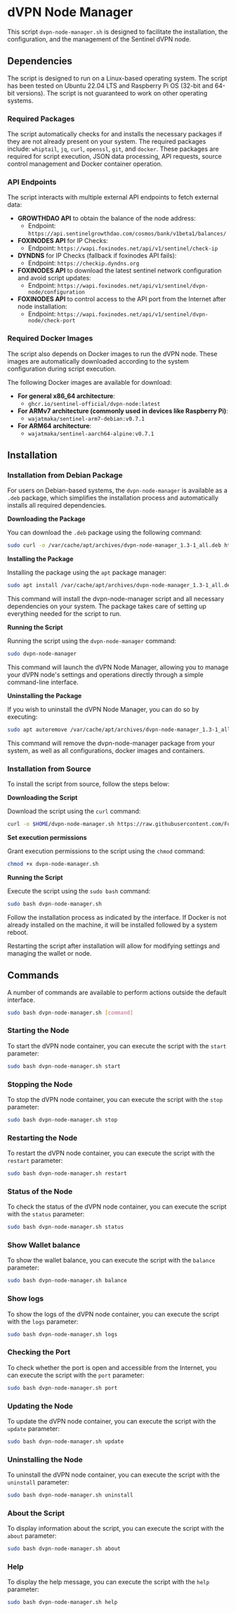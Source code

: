 # dVPN Node Manager

This script `dvpn-node-manager.sh` is designed to facilitate the installation, the configuration, and the management of the Sentinel dVPN node.

## Dependencies

The script is designed to run on a Linux-based operating system. The script has been tested on Ubuntu 22.04 LTS and Raspberry Pi OS (32-bit and 64-bit versions). The script is not guaranteed to work on other operating systems.

### Required Packages

The script automatically checks for and installs the necessary packages if they are not already present on your system. The required packages include: `whiptail`, `jq`, `curl`, `openssl`, `git`, and `docker`. These packages are required for script execution, JSON data processing, API requests, source control management and Docker container operation.

### API Endpoints

The script interacts with multiple external API endpoints to fetch external data:

- **GROWTHDAO API** to obtain the balance of the node address:
  - Endpoint: `https://api.sentinelgrowthdao.com/cosmos/bank/v1beta1/balances/`
- **FOXINODES API** for IP Checks:
  - Endpoint: `https://wapi.foxinodes.net/api/v1/sentinel/check-ip`
- **DYNDNS** for IP Checks (fallback if foxinodes API fails):
  - Endpoint: `https://checkip.dyndns.org`
- **FOXINODES API** to download the latest sentinel network configuration and avoid script updates:
  - Endpoint: `https://wapi.foxinodes.net/api/v1/sentinel/dvpn-node/configuration`
- **FOXINODES API** to control access to the API port from the Internet after node installation:
  - Endpoint: `https://wapi.foxinodes.net/api/v1/sentinel/dvpn-node/check-port`

### Required Docker Images

The script also depends on Docker images to run the dVPN node. These images are automatically downloaded according to the system configuration during script execution.

The following Docker images are available for download:

- **For general x86_64 architecture**:
  - `ghcr.io/sentinel-official/dvpn-node:latest`
- **For ARMv7 architecture (commonly used in devices like Raspberry Pi)**:
  - `wajatmaka/sentinel-arm7-debian:v0.7.1`
- **For ARM64 architecture**:
  - `wajatmaka/sentinel-aarch64-alpine:v0.7.1`

## Installation

### Installation from Debian Package

For users on Debian-based systems, the `dvpn-node-manager` is available as a `.deb` package, which simplifies the installation process and automatically installs all required dependencies.

**Downloading the Package**

You can download the `.deb` package using the following command:

```bash
sudo curl -o /var/cache/apt/archives/dvpn-node-manager_1.3-1_all.deb https://files.foxinodes.net/sentinel/dvpn-node-manager_1.3-1_all.deb && sudo chmod 644 /var/cache/apt/archives/dvpn-node-manager_1.3-1_all.deb && sudo chown _apt:root /var/cache/apt/archives/dvpn-node-manager_1.3-1_all.deb
```

**Installing the Package**

Installing the package using the `apt` package manager:

```bash
sudo apt install /var/cache/apt/archives/dvpn-node-manager_1.3-1_all.deb
```

This command will install the dvpn-node-manager script and all necessary dependencies on your system. The package takes care of setting up everything needed for the script to run.

**Running the Script**

Running the script using the `dvpn-node-manager` command:

```bash
sudo dvpn-node-manager
```

This command will launch the dVPN Node Manager, allowing you to manage your dVPN node's settings and operations directly through a simple command-line interface.

**Uninstalling the Package**

If you wish to uninstall the dVPN Node Manager, you can do so by executing:

```bash
sudo apt autoremove /var/cache/apt/archives/dvpn-node-manager_1.3-1_all.deb
```

This command will remove the dvpn-node-manager package from your system, as well as all configurations, docker images and containers.

### Installation from Source

To install the script from source, follow the steps below:

**Downloading the Script**

Download the script using the `curl` command:

```bash
curl -o $HOME/dvpn-node-manager.sh https://raw.githubusercontent.com/Foxinodes/dvpn-node-manager/main/dvpn-node-manager.sh
```

**Set execution permissions**

Grant execution permissions to the script using the `chmod` command:

```bash
chmod +x dvpn-node-manager.sh
```

**Running the Script**

Execute the script using the `sudo bash` command:

```bash
sudo bash dvpn-node-manager.sh
```

Follow the installation process as indicated by the interface. If Docker is not already installed on the machine, it will be installed followed by a system reboot.

Restarting the script after installation will allow for modifying settings and managing the wallet or node.

## Commands

A number of commands are available to perform actions outside the default interface.

```bash
sudo bash dvpn-node-manager.sh [command]
```

### Starting the Node

To start the dVPN node container, you can execute the script with the `start` parameter:

```bash
sudo bash dvpn-node-manager.sh start
```

### Stopping the Node

To stop the dVPN node container, you can execute the script with the `stop` parameter:

```bash
sudo bash dvpn-node-manager.sh stop
```

### Restarting the Node

To restart the dVPN node container, you can execute the script with the `restart` parameter:

```bash
sudo bash dvpn-node-manager.sh restart
```

### Status of the Node

To check the status of the dVPN node container, you can execute the script with the `status` parameter:

```bash
sudo bash dvpn-node-manager.sh status
```

### Show Wallet balance

To show the wallet balance, you can execute the script with the `balance` parameter:

```bash
sudo bash dvpn-node-manager.sh balance
```

### Show logs

To show the logs of the dVPN node container, you can execute the script with the `logs` parameter:

```bash
sudo bash dvpn-node-manager.sh logs
```

### Checking the Port

To check whether the port is open and accessible from the Internet, you can execute the script with the `port` parameter:

```bash
sudo bash dvpn-node-manager.sh port
```

### Updating the Node

To update the dVPN node container, you can execute the script with the `update` parameter:

```bash
sudo bash dvpn-node-manager.sh update
```

### Uninstalling the Node

To uninstall the dVPN node container, you can execute the script with the `uninstall` parameter:

```bash
sudo bash dvpn-node-manager.sh uninstall
```

### About the Script

To display information about the script, you can execute the script with the `about` parameter:

```bash
sudo bash dvpn-node-manager.sh about
```

### Help

To display the help message, you can execute the script with the `help` parameter:

```bash
sudo bash dvpn-node-manager.sh help
```
